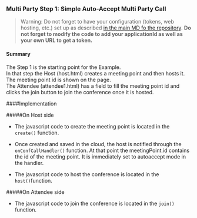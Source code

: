 ### Multi Party Step 1: Simple Auto-Accept Multi Party Call


>Warning: Do not forget to have your configuration (tokens, web hosting, etc.) set up as described [in the main MD fo the repository](https://github.com/sightcall/multiparty-js-sample/blob/master/readme.md). **Do not forget to modify the code to add your applicationId as well as your own URL to get a token.**  

#### Summary

The Step 1 is the starting point for the Example.  
In that step the Host (host.html) creates a meeting point and then hosts it. The meeting point id is shown on the page.  
The Attendee (attendee1.html) has a field to fill the meeting point id and clicks the join button to join the conference once it is hosted.

####Implementation

#####On Host side

- The javascript code to create the meeting point is located in the ```create()``` function.

- Once created and saved in the cloud, the host is notified through the ```onConfCallHandler()``` function. At that point the meetingPoint.id contains the id of the meeting point. It is immediately set to autoaccept mode in the handler.

- The javascript code to host the conference is located in the ```host()```function.

#####On Attendee side

- The javascript code to join the conference is located in the ```join()``` function.

